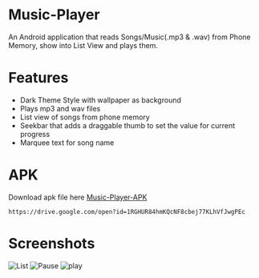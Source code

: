 # Music-Player
An Android application that reads Songs/Music(.mp3 &amp; .wav) from Phone Memory, show into List View and plays them.

# Features

- Dark Theme Style with wallpaper as background
- Plays mp3 and wav files
- List view of songs from phone memory
- Seekbar that adds a draggable thumb to set the value for current progress
- Marquee text for song name

# APK

Download apk file here [Music-Player-APK](https://drive.google.com/open?id=1RGHUR84hmKQcNF8cbej77KLhVfJwgPEc)

    https://drive.google.com/open?id=1RGHUR84hmKQcNF8cbej77KLhVfJwgPEc
    
# Screenshots

![List](https://github.com/shoyab01/Music-Player/blob/master/screen_shots/List.png) 
![Pause](https://github.com/shoyab01/Music-Player/blob/master/screen_shots/pause.png)
![play](https://github.com/shoyab01/Music-Player/blob/master/screen_shots/play.png)
